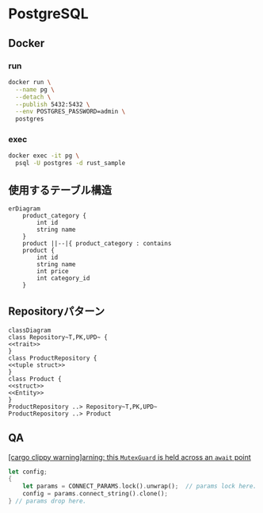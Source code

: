 # PostgreSQL

## Docker

### run

```sh
docker run \
  --name pg \
  --detach \
  --publish 5432:5432 \
  --env POSTGRES_PASSWORD=admin \
  postgres
```

### exec

```sh
docker exec -it pg \
  psql -U postgres -d rust_sample
```

## 使用するテーブル構造

```mermaid
erDiagram
    product_category {
        int id
        string name
    }
    product ||--|{ product_category : contains
    product {
        int id
        string name
        int price
		int category_id
    }
```

## Repositoryパターン

```mermaid
classDiagram
class Repository~T,PK,UPD~ {
<<trait>>
}
class ProductRepository {
<<tuple struct>>
}
class Product {
<<struct>>
<<Entity>>
}
ProductRepository ..> Repository~T,PK,UPD~
ProductRepository ..> Product 
```

## QA

[[cargo clippy warning]arning: this `MutexGuard` is held across an `await` point](https://users.rust-lang.org/t/cargo-clippy-warning-arning-this-mutexguard-is-held-across-an-await-point/99225)

```rust
let config;
{
    let params = CONNECT_PARAMS.lock().unwrap();  // params lock here.
    config = params.connect_string().clone();
} // params drop here.
```